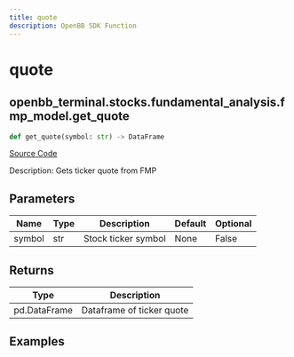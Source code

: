 ```yaml
---
title: quote
description: OpenBB SDK Function
---
```


# quote

## openbb_terminal.stocks.fundamental_analysis.fmp_model.get_quote

```python title='openbb_terminal/stocks/fundamental_analysis/fmp_model.py'
def get_quote(symbol: str) -> DataFrame
```
[Source Code](https://github.com/OpenBB-finance/OpenBBTerminal/tree/main/openbb_terminal/stocks/fundamental_analysis/fmp_model.py#L84)

Description: Gets ticker quote from FMP

## Parameters

| Name | Type | Description | Default | Optional |
| ---- | ---- | ----------- | ------- | -------- |
| symbol | str | Stock ticker symbol | None | False |

## Returns

| Type | Description |
| ---- | ----------- |
| pd.DataFrame | Dataframe of ticker quote |

## Examples

